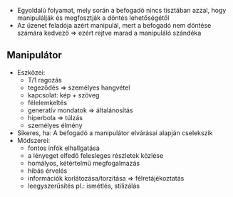 - Egyoldalú folyamat, mely során a befogadó nincs tisztában azzal, hogy manipulálják
és megfosztják a döntés lehetőségétől
- Az üzenet feladója azért manipulál, mert a befogadó nem döntése számára kedvező
	⇒ ezért rejtve marad a manipuláló szándéka

## Manipulátor
- Eszközei:
	- T/1 ragozás
	- tegeződés ⇒ személyes hangvétel
	- kapcsolat: kép + szöveg
	- félelemkeltés
	- generatív mondatok ⇒ általánosítás
	- hiperbola ⇒ túlzás
	- személyes élmény
- Sikeres, ha: A befogadó a manipulátor elvárásai alapján cselekszik
- Módszerei:
	- fontos infók elhallgatása
	- a lényeget elfedő felesleges részletek közlése
	- homályos, kétértelmű megfogalmazás
	- hibás érvelés
	- információk korlátozása/torzítása
		⇒ félretájékoztatás
	- leegyszerűsítés
		pl.: ismétlés, stilizálás
